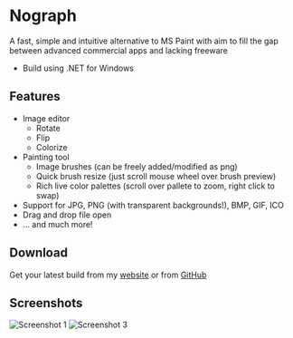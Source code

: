 # Nograph
A fast, simple and intuitive alternative to MS Paint with aim to fill the gap between advanced commercial apps and lacking freeware
- Build using .NET for Windows

## Features
- Image editor
  - Rotate
  - Flip
  - Colorize
- Painting tool
  - Image brushes (can be freely added/modified as png)
  - Quick brush resize (just scroll mouse wheel over brush preview)
  - Rich live color palettes (scroll over pallete to zoom, right click to swap)
- Support for JPG, PNG (with transparent backgrounds!), BMP, GIF, ICO
- Drag and drop file open
- ... and much more!

## Download
Get your latest build from my [website](https://www.loglim.eu/details?id=9)
or
from [GitHub](https://github.com/loglim/Nograph/releases/)

## Screenshots
![Screenshot 1](https://www.loglim.eu/image?sft=9.1)
![Screenshot 3](https://www.loglim.eu/image?sft=9.3)

